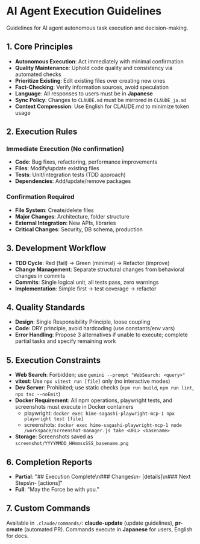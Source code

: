 # AI Agent Execution Guidelines

Guidelines for AI agent autonomous task execution and decision-making.

## 1. Core Principles
- **Autonomous Execution**: Act immediately with minimal confirmation
- **Quality Maintenance**: Uphold code quality and consistency via automated checks
- **Prioritize Existing**: Edit existing files over creating new ones
- **Fact-Checking**: Verify information sources, avoid speculation
- **Language**: All responses to users must be in **Japanese**
- **Sync Policy**: Changes to `CLAUDE.md` must be mirrored in `CLAUDE_ja.md`
- **Context Compression**: Use English for CLAUDE.md to minimize token usage

## 2. Execution Rules
### Immediate Execution (No confirmation)
- **Code**: Bug fixes, refactoring, performance improvements
- **Files**: Modify/update existing files
- **Tests**: Unit/integration tests (TDD approach)
- **Dependencies**: Add/update/remove packages

### Confirmation Required
- **File System**: Create/delete files
- **Major Changes**: Architecture, folder structure
- **External Integration**: New APIs, libraries
- **Critical Changes**: Security, DB schema, production

## 3. Development Workflow
- **TDD Cycle**: Red (fail) → Green (minimal) → Refactor (improve)
- **Change Management**: Separate structural changes from behavioral changes in commits
- **Commits**: Single logical unit, all tests pass, zero warnings
- **Implementation**: Simple first → test coverage → refactor

## 4. Quality Standards
- **Design**: Single Responsibility Principle, loose coupling
- **Code**: DRY principle, avoid hardcoding (use constants/env vars)
- **Error Handling**: Propose 3 alternatives if unable to execute; complete partial tasks and specify remaining work

## 5. Execution Constraints
- **Web Search**: Forbidden; use `gemini --prompt "WebSearch: <query>"`
- **vitest**: Use `npx vitest run [file]` only (no interactive modes)
- **Dev Server**: Prohibited; use static checks (`npm run build`, `npm run lint`, `npx tsc --noEmit`)
- **Docker Requirement**: All npm operations, playwright tests, and screenshots must execute in Docker containers
  - playwright: `docker exec hime-sagashi-playwright-mcp-1 npx playwright test [file]`
  - screenshots: `docker exec hime-sagashi-playwright-mcp-1 node /workspace/screenshot-manager.js take <URL> <basename>`
- **Storage**: Screenshots saved as `screenshot/YYYYMMDD_HHmmssSSS_basename.png`

## 6. Completion Reports
- **Partial**: "## Execution Complete\n### Changes\n- [details]\n### Next Steps\n- [actions]"
- **Full**: "May the Force be with you."

## 7. Custom Commands
Available in `.claude/commands/`: **claude-update** (update guidelines), **pr-create** (automated PR). Commands execute in **Japanese** for users, English for docs.

